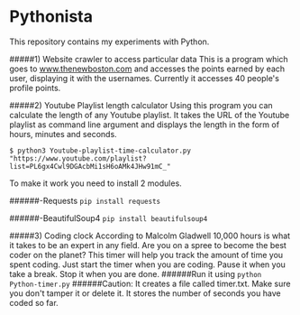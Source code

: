 # Pythonista
This repository contains my experiments with Python. 

#####1) Website crawler to access particular data
This is a program which goes to www.thenewboston.com and accesses the points earned by each user, displaying it with the usernames. Currently it accesses 40 people's profile points.

#####2) Youtube Playlist length calculator
Using this program you can calculate the length of any Youtube playlist. It takes the URL of the Youtube playlist as command line argument and displays the length in the form of hours, minutes and seconds.

`$ python3 Youtube-playlist-time-calculator.py "https://www.youtube.com/playlist?list=PL6gx4Cwl9DGAcbMi1sH6oAMk4JHw91mC_" `

To make it work you need to install 2 modules.
 
######-Requests
 `pip install requests`
 
######-BeautifulSoup4
`pip install beautifulsoup4`

#####3) Coding clock
According to Malcolm Gladwell 10,000 hours is what it takes to be an expert in any field. Are you on a spree to become the best coder on the planet? This timer will help you track the amount of time you spent coding. 
Just start the timer when you are coding. Pause it when you take a break. Stop it when you are done. 
######Run it using 
`python Python-timer.py`
######Caution: It creates a file called timer.txt. Make sure you don't tamper it or delete it. It stores the number of seconds you have coded so far.
